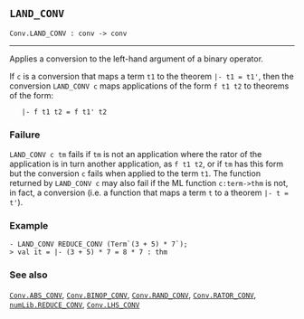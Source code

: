 ## `LAND_CONV`

``` hol4
Conv.LAND_CONV : conv -> conv
```

------------------------------------------------------------------------

Applies a conversion to the left-hand argument of a binary operator.

If `c` is a conversion that maps a term `t1` to the theorem
`|- t1 = t1'`, then the conversion `LAND_CONV c` maps applications of
the form `f t1 t2` to theorems of the form:

``` hol4
   |- f t1 t2 = f t1' t2
```

### Failure

`LAND_CONV c tm` fails if `tm` is not an application where the rator of
the application is in turn another application, as `f t1 t2`, or if `tm`
has this form but the conversion `c` fails when applied to the term
`t1`. The function returned by `LAND_CONV c` may also fail if the ML
function `c:term->thm` is not, in fact, a conversion (i.e. a function
that maps a term `t` to a theorem `|- t = t'`).

### Example

``` hol4
- LAND_CONV REDUCE_CONV (Term`(3 + 5) * 7`);
> val it = |- (3 + 5) * 7 = 8 * 7 : thm
```

### See also

[`Conv.ABS_CONV`](#Conv.ABS_CONV),
[`Conv.BINOP_CONV`](#Conv.BINOP_CONV),
[`Conv.RAND_CONV`](#Conv.RAND_CONV),
[`Conv.RATOR_CONV`](#Conv.RATOR_CONV),
[`numLib.REDUCE_CONV`](#numLib.REDUCE_CONV),
[`Conv.LHS_CONV`](#Conv.LHS_CONV)
